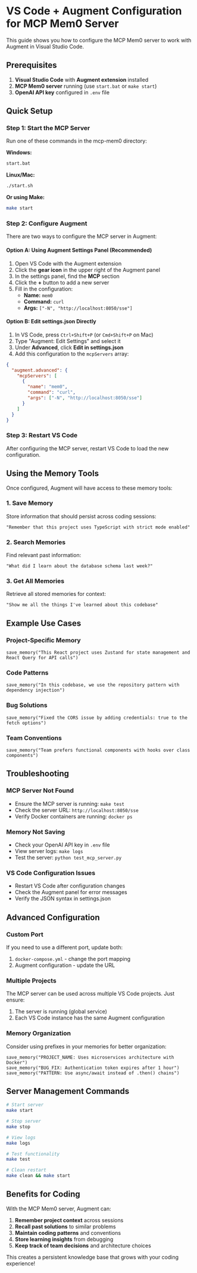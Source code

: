 # VS Code + Augment Configuration for MCP Mem0 Server

This guide shows you how to configure the MCP Mem0 server to work with Augment in Visual Studio Code.

## Prerequisites

1. **Visual Studio Code** with **Augment extension** installed
2. **MCP Mem0 server** running (use `start.bat` or `make start`)
3. **OpenAI API key** configured in `.env` file

## Quick Setup

### Step 1: Start the MCP Server

Run one of these commands in the mcp-mem0 directory:

**Windows:**
```bash
start.bat
```

**Linux/Mac:**
```bash
./start.sh
```

**Or using Make:**
```bash
make start
```

### Step 2: Configure Augment

There are two ways to configure the MCP server in Augment:

#### Option A: Using Augment Settings Panel (Recommended)

1. Open VS Code with the Augment extension
2. Click the **gear icon** in the upper right of the Augment panel
3. In the settings panel, find the **MCP** section
4. Click the **+** button to add a new server
5. Fill in the configuration:
   - **Name:** `mem0`
   - **Command:** `curl`
   - **Args:** `["-N", "http://localhost:8050/sse"]`

#### Option B: Edit settings.json Directly

1. In VS Code, press `Ctrl+Shift+P` (or `Cmd+Shift+P` on Mac)
2. Type "Augment: Edit Settings" and select it
3. Under **Advanced**, click **Edit in settings.json**
4. Add this configuration to the `mcpServers` array:

```json
{
  "augment.advanced": {
    "mcpServers": [
      {
        "name": "mem0",
        "command": "curl",
        "args": ["-N", "http://localhost:8050/sse"]
      }
    ]
  }
}
```

### Step 3: Restart VS Code

After configuring the MCP server, restart VS Code to load the new configuration.

## Using the Memory Tools

Once configured, Augment will have access to these memory tools:

### 1. Save Memory
Store information that should persist across coding sessions:
```
"Remember that this project uses TypeScript with strict mode enabled"
```

### 2. Search Memories
Find relevant past information:
```
"What did I learn about the database schema last week?"
```

### 3. Get All Memories
Retrieve all stored memories for context:
```
"Show me all the things I've learned about this codebase"
```

## Example Use Cases

### Project-Specific Memory
```
save_memory("This React project uses Zustand for state management and React Query for API calls")
```

### Code Patterns
```
save_memory("In this codebase, we use the repository pattern with dependency injection")
```

### Bug Solutions
```
save_memory("Fixed the CORS issue by adding credentials: true to the fetch options")
```

### Team Conventions
```
save_memory("Team prefers functional components with hooks over class components")
```

## Troubleshooting

### MCP Server Not Found
- Ensure the MCP server is running: `make test`
- Check the server URL: `http://localhost:8050/sse`
- Verify Docker containers are running: `docker ps`

### Memory Not Saving
- Check your OpenAI API key in `.env` file
- View server logs: `make logs`
- Test the server: `python test_mcp_server.py`

### VS Code Configuration Issues
- Restart VS Code after configuration changes
- Check the Augment panel for error messages
- Verify the JSON syntax in settings.json

## Advanced Configuration

### Custom Port
If you need to use a different port, update both:
1. `docker-compose.yml` - change the port mapping
2. Augment configuration - update the URL

### Multiple Projects
The MCP server can be used across multiple VS Code projects. Just ensure:
1. The server is running (global service)
2. Each VS Code instance has the same Augment configuration

### Memory Organization
Consider using prefixes in your memories for better organization:
```
save_memory("PROJECT_NAME: Uses microservices architecture with Docker")
save_memory("BUG_FIX: Authentication token expires after 1 hour")
save_memory("PATTERN: Use async/await instead of .then() chains")
```

## Server Management Commands

```bash
# Start server
make start

# Stop server  
make stop

# View logs
make logs

# Test functionality
make test

# Clean restart
make clean && make start
```

## Benefits for Coding

With the MCP Mem0 server, Augment can:

1. **Remember project context** across sessions
2. **Recall past solutions** to similar problems
3. **Maintain coding patterns** and conventions
4. **Store learning insights** from debugging
5. **Keep track of team decisions** and architecture choices

This creates a persistent knowledge base that grows with your coding experience!
